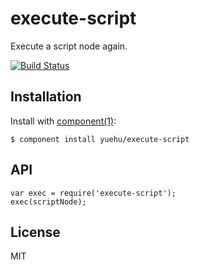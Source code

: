 # execute-script

Execute a script node again.

[![Build Status](https://travis-ci.org/yuehu/execute-script.png?branch=master)](https://travis-ci.org/yuehu/execute-script)

## Installation

Install with [component(1)](http://component.io):

    $ component install yuehu/execute-script

## API

```
var exec = require('execute-script');
exec(scriptNode);
```

## License

MIT
